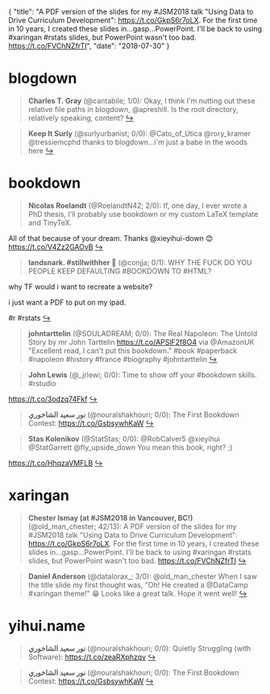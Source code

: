 {
  "title": "A PDF version of the slides for my #JSM2018 talk \"Using Data to Drive Curriculum Development\": https://t.co/GkpS6r7oLX. For the first time in 10 years, I created these slides in...gasp...PowerPoint. I'll be back to using #xaringan #rstats slides, but PowerPoint wasn't too bad. https://t.co/FVChNZfrTI",
  "date": "2018-07-30"
}

# blogdown

> **Charles T. Gray** (@cantabile; 1/0): Okay, I think I'm nutting out these relative file paths in blogdown, @apreshill. Is the root directory, relatively speaking, content?  [&#8618;](https://twitter.com/xieyihui/status/1023705208734461952)

<!-- -->


> **Keep It Surly** (@surlyurbanist; 0/0): @Cato_of_Utica @rory_kramer @tressiemcphd thanks to blogdown...i'm just a babe in the woods here  [&#8618;](https://twitter.com/xieyihui/status/1023716402014781440)

<!-- -->


# bookdown

> **Nicolas Roelandt** (@RoelandtN42; 2/0): If, one day, I ever wrote a PhD thesis,  I'll probably use bookdown or my custom LaTeX template and TinyTeX. 
>
All of that because of your dream. 
Thanks @xieyihui-down 😊 https://t.co/V4Zz2GAOvB  [&#8618;](https://twitter.com/xieyihui/status/1023490649331519488)

<!-- -->


> **landsnark. #stillwithher 🌊** (@conjja; 0/1): WHY THE FUCK DO YOU PEOPLE KEEP DEFAULTING #BOOKDOWN TO #HTML?
>
why TF would i want to recreate a website?
>
i just want a PDF to put on my ipad.
>
#r #rstats  [&#8618;](https://twitter.com/xieyihui/status/1023621901602770944)

<!-- -->


> **johntarttelin** (@SOULADREAM; 0/0): The Real Napoleon: The Untold Story by mr John Tarttelin https://t.co/APSlF2f8O4 via @AmazonUK "Excellent read, I can't put this bookdown." #book #paperback #napoleon #history #france #biography #johntarttelin  [&#8618;](https://twitter.com/xieyihui/status/1023631233467797505)

<!-- -->


> **John Lewis** (@_jrlewi; 0/0): Time to show off your #bookdown skills. #rstudio
>
https://t.co/3odzq74Fkf  [&#8618;](https://twitter.com/xieyihui/status/1023546529208885248)

<!-- -->


> **نور سعيد الشاخوري** (@nouralshakhouri; 0/0): The First Bookdown Contest: https://t.co/GsbsywhKaW  [&#8618;](https://twitter.com/xieyihui/status/1023463326913912832)

<!-- -->


> **Stas Kolenikov** (@StatStas; 0/0): @RobCalver5 @xieyihui @StatGarrett @fly_upside_down You mean this book, right? ;)
>
https://t.co/HhqzaVMFLB  [&#8618;](https://twitter.com/xieyihui/status/1023403580047257600)

<!-- -->


# xaringan

> **Chester Ismay (at #JSM2018 in Vancouver, BC!)** (@old_man_chester; 42/13): A PDF version of the slides for my #JSM2018 talk "Using Data to Drive
Curriculum Development": https://t.co/GkpS6r7oLX. For the first time in 10 years, I created these slides in...gasp...PowerPoint. I'll be back to using #xaringan #rstats slides, but PowerPoint wasn't too bad. https://t.co/FVChNZfrTI  [&#8618;](https://twitter.com/xieyihui/status/1023627432081817600)

<!-- -->


> **Daniel Anderson** (@datalorax_; 3/0): @old_man_chester When I saw the title slide my first thought was, "Oh! He created a @DataCamp #xaringan theme!" 😁 Looks like a great talk. Hope it went well!  [&#8618;](https://twitter.com/xieyihui/status/1023673132492644352)

<!-- -->


# yihui.name

> **نور سعيد الشاخوري** (@nouralshakhouri; 0/0): Quietly Struggling (with Software): https://t.co/zeaRXphzqv  [&#8618;](https://twitter.com/xieyihui/status/1023463329732419584)

<!-- -->


> **نور سعيد الشاخوري** (@nouralshakhouri; 0/0): The First Bookdown Contest: https://t.co/GsbsywhKaW  [&#8618;](https://twitter.com/xieyihui/status/1023463326913912832)

<!-- -->


